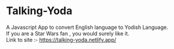 # Talking-Yoda
A Javascript App to convert English language to Yodish Language.</br>
If you are a Star Wars fan , you would surely like it.</br>
Link to site :- https://talking-yoda.netlify.app/
